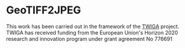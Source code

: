 # GeoTIFF2JPEG
This work has been carried out in the framework of the [TWIGA](https://twiga-h2020.eu/) project. TWIGA has received funding from the European Union's Horizon 2020 research and innovation program under grant agreement No 776691
